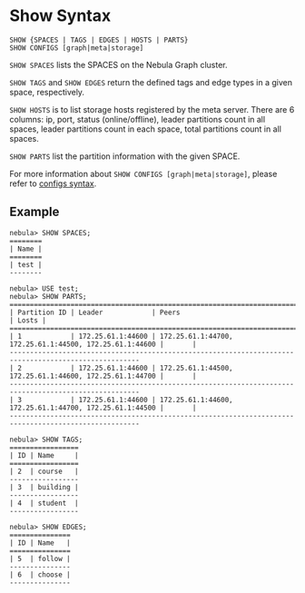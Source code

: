 # Show Syntax

```ngql
SHOW {SPACES | TAGS | EDGES | HOSTS | PARTS}
SHOW CONFIGS [graph|meta|storage]
```

`SHOW SPACES` lists the SPACES on the Nebula Graph cluster.

`SHOW TAGS` and `SHOW EDGES` return the defined tags and edge types in a given space, respectively.

`SHOW HOSTS` is to list storage hosts registered by the meta server. There are 6 columns: ip, port, status (online/offline), leader partitions count in all spaces, leader partitions count in each space, total partitions count in all spaces.

`SHOW PARTS` list the partition information with the given SPACE.

For more information about `SHOW CONFIGS [graph|meta|storage]`, please refer to [configs syntax](../../../3.build-develop-and-administration/3.deploy-and-administrations/server-administration/configuration-statements/configs-syntax.md).

## Example

```ngql
nebula> SHOW SPACES;
========
| Name |
========
| test |
--------

nebula> USE test;
nebula> SHOW PARTS;
======================================================================================================
| Partition ID | Leader            | Peers                                                   | Losts |
======================================================================================================
| 1            | 172.25.61.1:44600 | 172.25.61.1:44700, 172.25.61.1:44500, 172.25.61.1:44600 |       |
------------------------------------------------------------------------------------------------------
| 2            | 172.25.61.1:44600 | 172.25.61.1:44500, 172.25.61.1:44600, 172.25.61.1:44700 |       |
------------------------------------------------------------------------------------------------------
| 3            | 172.25.61.1:44600 | 172.25.61.1:44600, 172.25.61.1:44700, 172.25.61.1:44500 |       |
------------------------------------------------------------------------------------------------------

nebula> SHOW TAGS;
=================
| ID | Name     |
=================
| 2  | course   |
-----------------
| 3  | building |
-----------------
| 4  | student  |
-----------------

nebula> SHOW EDGES;
===============
| ID | Name   |
===============
| 5  | follow |
---------------
| 6  | choose |
---------------
```
